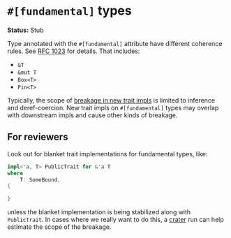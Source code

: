 # `#[fundamental]` types

**Status:** Stub

Type annotated with the `#[fundamental]` attribute have different coherence rules. See [RFC 1023] for details. That includes:

- `&T`
- `&mut T`
- `Box<T>`
- `Pin<T>`

Typically, the scope of [breakage in new trait impls](./reviewing-code/breakage/new-trait-impls.md) is limited to inference and deref-coercion. New trait impls on `#[fundamental]` types may overlap with downstream impls and cause other kinds of breakage.

[RFC 1023]: https://rust-lang.github.io/rfcs/1023-rebalancing-coherence.html

## For reviewers

Look out for blanket trait implementations for fundamental types, like:

```rust
impl<'a, T> PublicTrait for &'a T
where
    T: SomeBound,
{

}
```

unless the blanket implementation is being stabilized along with `PublicTrait`. In cases where we really want to do this, a [crater] run can help estimate the scope of the breakage.

[crater]: ./crater.md
